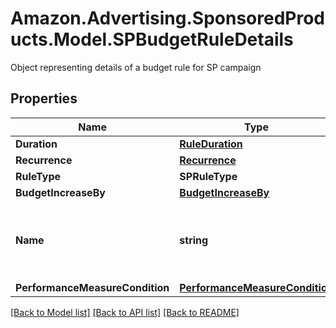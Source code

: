 # Amazon.Advertising.SponsoredProducts.Model.SPBudgetRuleDetails
Object representing details of a budget rule for SP campaign

## Properties

Name | Type | Description | Notes
------------ | ------------- | ------------- | -------------
**Duration** | [**RuleDuration**](RuleDuration.md) |  | [optional] 
**Recurrence** | [**Recurrence**](Recurrence.md) |  | [optional] 
**RuleType** | **SPRuleType** |  | [optional] 
**BudgetIncreaseBy** | [**BudgetIncreaseBy**](BudgetIncreaseBy.md) |  | [optional] 
**Name** | **string** | The budget rule name. Required to be unique within a campaign. | [optional] 
**PerformanceMeasureCondition** | [**PerformanceMeasureCondition**](PerformanceMeasureCondition.md) |  | [optional] 

[[Back to Model list]](../README.md#documentation-for-models) [[Back to API list]](../README.md#documentation-for-api-endpoints) [[Back to README]](../README.md)

